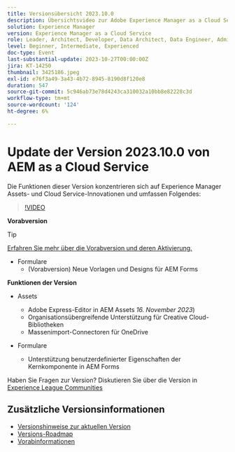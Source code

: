 ```yaml
---
title: Versionsübersicht 2023.10.0
description: Übersichtsvideo zur Adobe Experience Manager as a Cloud Service-Version 2023.10.0
solution: Experience Manager
version: Experience Manager as a Cloud Service
role: Leader, Architect, Developer, Data Architect, Data Engineer, Admin, User
level: Beginner, Intermediate, Experienced
doc-type: Event
last-substantial-update: 2023-10-27T00:00:00Z
jira: KT-14250
thumbnail: 3425186.jpeg
exl-id: e76f3a49-3a43-4b72-8945-8190d8f120e8
duration: 547
source-git-commit: 5c946ab73e78d4243ca310032a10bb8e82228c3d
workflow-type: tm+mt
source-wordcount: '124'
ht-degree: 6%

---
```


# Update der Version 2023.10.0 von AEM as a Cloud Service

Die Funktionen dieser Version konzentrieren sich auf Experience Manager Assets- und Cloud Service-Innovationen und umfassen Folgendes:

>[!VIDEO](https://video.tv.adobe.com/v/3425186/?learn=on)

**Vorabversion**

>[!TIP]
>
>[Erfahren Sie mehr über die Vorabversion und deren Aktivierung.](https://experienceleague.adobe.com/docs/experience-manager-cloud-service/content/release-notes/prerelease.html)

* Formulare
   * (Vorabversion) Neue Vorlagen und Designs für AEM Forms

**Funktionen der Version**

* Assets
   * Adobe Express-Editor in AEM Assets *16. November 2023*)
   * Organisationsübergreifende Unterstützung für Creative Cloud-Bibliotheken
   * Massenimport-Connectoren für OneDrive

* Formulare
   * Unterstützung benutzerdefinierter Eigenschaften der Kernkomponente in AEM Forms

Haben Sie Fragen zur Version?  Diskutieren Sie über die Version in [Experience League Communities](https://adobe.ly/474hr8v)

## Zusätzliche Versionsinformationen

* [Versionshinweise zur aktuellen Version](https://experienceleague.adobe.com/docs/experience-manager-cloud-service/content/release-notes/home.html?lang=de)
* [Versions-Roadmap](https://experienceleague.adobe.com/docs/experience-manager-release-information/aem-release-updates/update-releases-roadmap.html?lang=de)
* [Vorabinformationen](https://experienceleague.adobe.com/docs/experience-manager-cloud-service/content/release-notes/prerelease.html)
